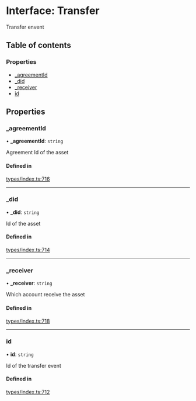 # Interface: Transfer

Transfer envent

## Table of contents

### Properties

- [\_agreementId](Transfer.md#_agreementid)
- [\_did](Transfer.md#_did)
- [\_receiver](Transfer.md#_receiver)
- [id](Transfer.md#id)

## Properties

### \_agreementId

• **\_agreementId**: `string`

Agreement Id of the asset

#### Defined in

[types/index.ts:716](https://github.com/nevermined-io/components-catalog/blob/26f2225/lib/src/types/index.ts#L716)

___

### \_did

• **\_did**: `string`

Id of the asset

#### Defined in

[types/index.ts:714](https://github.com/nevermined-io/components-catalog/blob/26f2225/lib/src/types/index.ts#L714)

___

### \_receiver

• **\_receiver**: `string`

Which account receive the asset

#### Defined in

[types/index.ts:718](https://github.com/nevermined-io/components-catalog/blob/26f2225/lib/src/types/index.ts#L718)

___

### id

• **id**: `string`

Id of the transfer event

#### Defined in

[types/index.ts:712](https://github.com/nevermined-io/components-catalog/blob/26f2225/lib/src/types/index.ts#L712)
